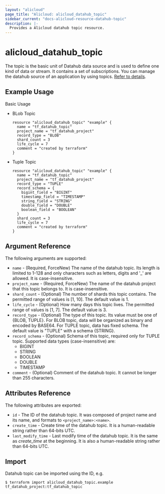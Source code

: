 ```yaml
---
layout: "alicloud"
page_title: "Alicloud: alicloud_datahub_topic"
sidebar_current: "docs-alicloud-resource-datahub-topic"
description: |-
  Provides a Alicloud datahub topic resource.
---
```


# alicloud\_datahub\_topic

The topic is the basic unit of Datahub data source and is used to define one kind of data or stream. It contains a set of subscriptions. You can manage the datahub source of an application by using topics. [Refer to details](https://help.aliyun.com/document_detail/47440.html).

## Example Usage

Basic Usage

- BLob Topic

  ```
  resource "alicloud_datahub_topic" "example" {
    name = "tf_datahub_topic"
    project_name = "tf_datahub_project"
    record_type = "BLOB"
    shard_count = 3
    life_cycle = 7
    comment = "created by terraform"
  }
  ```
- Tuple Topic

  ```
  resource "alicloud_datahub_topic" "example" {
    name = "tf_datahub_topic"
    project_name = "tf_datahub_project"
    record_type = "TUPLE"
    record_schema = {
      bigint_field = "BIGINT"
      timestamp_field = "TIMESTAMP"
      string_field = "STRING"
      double_field = "DOUBLE"
      boolean_field = "BOOLEAN"
    }
    shard_count = 3
    life_cycle = 7
    comment = "created by terraform"
  }
  ```

## Argument Reference

The following arguments are supported:

* `name` - (Required, ForceNew) The name of the datahub topic. Its length is limited to 1-128 and only characters such as letters, digits and '_' are allowed. It is case-insensitive.
* `project_name` - (Required, ForceNew) The name of the datahub project that this topic belongs to. It is case-insensitive.
* `shard_count` - (Optional) The number of shards this topic contains. The permitted range of values is [1, 10]. The default value is 1.
* `life_cycle` - (Optional) How many days this topic lives. The permitted range of values is [1, 7]. The default value is 3.
* `record_type` - (Optional) The type of this topic. Its value must be one of {BLOB, TUPLE}. For BLOB topic, data will be organized as binary and encoded by BASE64. For TUPLE topic, data has fixed schema. The default value is "TUPLE" with a schema {STRING}.
* `record_schema` - (Optional) Schema of this topic, required only for TUPLE topic. Supported data types (case-insensitive) are:
  - BIGINT
  - STRING
  - BOOLEAN
  - DOUBLE
  - TIMESTAMP
* `comment` - (Optional) Comment of the datahub topic. It cannot be longer than 255 characters.

## Attributes Reference

The following attributes are exported:

* `id` - The ID of the datahub topic. It was composed of project name and its name, and formats to `<project_name>:<name>`.
* `create_time` - Create time of the datahub topic. It is a human-readable string rather than 64-bits UTC.
* `last_modify_time` - Last modify time of the datahub topic. It is the same as *create_time* at the beginning. It is also a human-readable string rather than 64-bits UTC.

## Import

Datahub topic can be imported using the ID, e.g.

```
$ terraform import alicloud_datahub_topic.example tf_datahub_project:tf_datahub_topic
```
